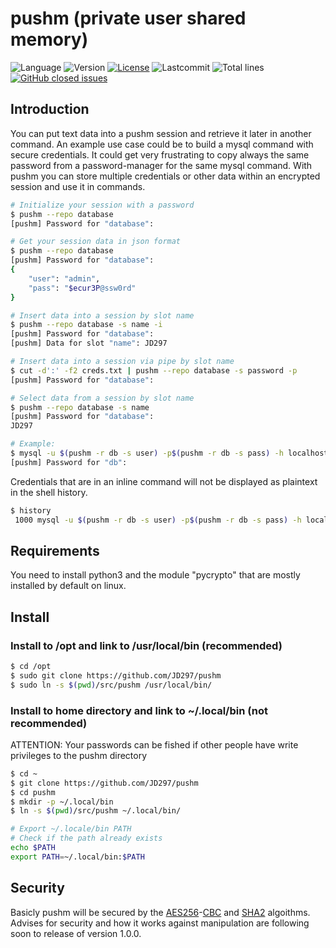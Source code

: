 # pushm (private user shared memory)

![Language](https://img.shields.io/badge/Language-python3-yellow.svg?style=flat&logo=python)
![Version](https://img.shields.io/github/v/release/jd297/pushm.svg)
[![License](https://img.shields.io/github/license/jd297/pushm.svg)](https://github.com/JD297/pushm/blob/master/LICENSE.md)
![Lastcommit](https://img.shields.io/github/last-commit/jd297/pushm.svg)
![Total lines](https://img.shields.io/tokei/lines/github/jd297/pushm)
[![GitHub closed issues](https://img.shields.io/github/issues-closed/jd297/pushm.svg)](https://github.com/JD297/pushm/issues)

## Introduction
You can put text data into a pushm session and retrieve it later in another command. An example use case could be to build a mysql command with secure credentials. It could get very frustrating to copy always the same password from a password-manager for the same mysql command. With pushm you can store multiple credentials or other data within an encrypted session and use it in commands.

```bash
# Initialize your session with a password
$ pushm --repo database
[pushm] Password for "database": 

# Get your session data in json format
$ pushm --repo database
[pushm] Password for "database": 
{
	"user": "admin",
	"pass": "$ecur3P@ssw0rd"
}

# Insert data into a session by slot name
$ pushm --repo database -s name -i
[pushm] Password for "database": 
[pushm] Data for slot "name": JD297

# Insert data into a session via pipe by slot name
$ cut -d':' -f2 creds.txt | pushm --repo database -s password -p
[pushm] Password for "database": 

# Select data from a session by slot name
$ pushm --repo database -s name
[pushm] Password for "database": 
JD297

# Example:
$ mysql -u $(pushm -r db -s user) -p$(pushm -r db -s pass) -h localhost mydb < backup.sql
[pushm] Password for "db": 
```

Credentials that are in an inline command will not be displayed as plaintext in the shell history.
```bash
$ history
 1000 mysql -u $(pushm -r db -s user) -p$(pushm -r db -s pass) -h localhost mydb < backup.sql
```

## Requirements
You need to install python3 and the module "pycrypto" that are mostly installed by default on linux.

## Install

### Install to /opt and link to /usr/local/bin (recommended)
```bash
$ cd /opt
$ sudo git clone https://github.com/JD297/pushm
$ sudo ln -s $(pwd)/src/pushm /usr/local/bin/
```

### Install to home directory and link to ~/.local/bin (not recommended)
ATTENTION: Your passwords can be fished if other people have write privileges to the pushm directory
```bash
$ cd ~
$ git clone https://github.com/JD297/pushm
$ cd pushm
$ mkdir -p ~/.local/bin
$ ln -s $(pwd)/src/pushm ~/.local/bin/

# Export ~/.locale/bin PATH
# Check if the path already exists
echo $PATH
export PATH=~/.local/bin:$PATH
```

## Security
Basicly pushm will be secured by the [AES256](https://en.wikipedia.org/wiki/Advanced_Encryption_Standard)-[CBC](https://en.wikipedia.org/wiki/Block_cipher_mode_of_operation#Cipher_block_chaining_(CBC)) and [SHA2](https://en.wikipedia.org/wiki/SHA-2) algoithms. Advises for security and how it works against manipulation are following soon to release of version 1.0.0.
